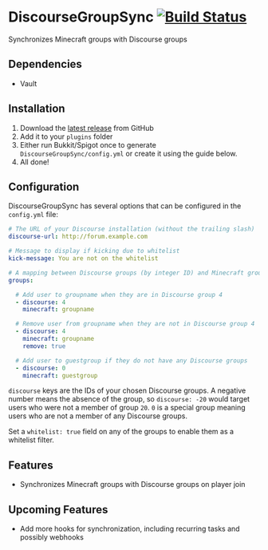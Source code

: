 # DiscourseGroupSync [![Build Status](https://travis-ci.org/the-obsidian/DiscourseGroupSync.svg?branch=master)](https://travis-ci.org/the-obsidian/DiscourseGroupSync)

Synchronizes Minecraft groups with Discourse groups

## Dependencies

* Vault

## Installation

1. Download the [latest release](https://github.com/the-obsidian/DiscourseGroupSync/releases) from GitHub
1. Add it to your `plugins` folder
1. Either run Bukkit/Spigot once to generate `DiscourseGroupSync/config.yml` or create it using the guide below.
1. All done!

## Configuration

DiscourseGroupSync has several options that can be configured in the `config.yml` file:

```yaml
# The URL of your Discourse installation (without the trailing slash)
discourse-url: http://forum.example.com

# Message to display if kicking due to whitelist
kick-message: You are not on the whitelist

# A mapping between Discourse groups (by integer ID) and Minecraft groups (by name)
groups:

  # Add user to groupname when they are in Discourse group 4
  - discourse: 4
    minecraft: groupname

  # Remove user from groupname when they are not in Discourse group 4
  - discourse: 4
    minecraft: groupname
    remove: true

  # Add user to guestgroup if they do not have any Discourse groups
  - discourse: 0
    minecraft: guestgroup
```

`discourse` keys are the IDs of your chosen Discourse groups.  A negative number means the absence of the group, so `discourse: -20` would target users who were not a member of group `20`.  `0` is a special group meaning users who are not a member of any Discourse groups.

Set a `whitelist: true` field on any of the groups to enable them as a whitelist filter.

## Features

* Synchronizes Minecraft groups with Discourse groups on player join

## Upcoming Features

* Add more hooks for synchronization, including recurring tasks and possibly webhooks
